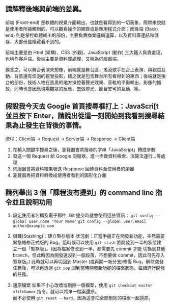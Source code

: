## 請解釋後端與前端的差異。
前端 (Front-end) 是軟體的視覺介面輸出，也就是看得到的一切表象，簡單來說就是使用者所接觸到的、可以觀看操作的網頁或是應用程式介面；而後端 (Back-end) 則是掌控軟體輸出的部份，主要負責商業邏輯運算，以及資料庫連結和儲存，大部份是隱藏看不到的。

前端主要是由 Html (架構)、CSS (外觀)、JavaScript (動作) 三大鐵人負責處理，也稱作客戶端。後端主要是資料庫處理，又稱為伺服器端。

換言之，可以舞台表演來想像，前端就是舞台區，搖滾歌手在台上表演、與觀眾互動、背景還有炫泡的視覺投影，總之就是包含舞台所有看得到的東西；後端就是後台的部份，技術人物在黑黑的地方操控著聲光效果、音軌的平衡輸出、影像的播放，同時也會因應現場觀眾的反應，去做燈光、節目安可的互動…等。

## 假設我今天去 Google 首頁搜尋框打上：JavaScri[t 並且按下 Enter，請說出從這一刻開始到我看到搜尋結果為止發生在背後的事情。
流程：Client端 → Request → Server端 → Response → Client端

1. 在輸入關鍵字搜尋之後，瀏覽器會將搜尋的字串「JavaScript」轉成參數
2. 發送一個 Request 給 Google 伺服器，進一步做資料檢索、演算法運行…等處理
3. 伺服器會將資料結果發送 Response 回傳資料至使用者的瀏器
4. 瀏覽器再把資料轉換成使用者看到的圖形化介面   

## 請列舉出 3 個「課程沒有提到」的 command line 指令並且說明功用
1. 設定使用者名稱及電子郵件, Git 提交時就會使用這些資訊：
`git config --global user.name "Your Name"`
`git config --global user.email author@example.com`

2. 儲藏(Stashing)：建立暫存版本
狀況劇：正當手邊正在開發新功能，突然需要緊急維修正式版的 Bug，這時候可以使用
`git stash` 將開發到一半的狀態建立一個「暫存版」。(因為檔案修改到一半，都需要先 commit 才能
切換到其他 branch，但此時因為開發還沒到一個段落，不想要做 commit，因此可先存入暫存版。)
此時就可以再切回到 Master (或再開一新分支)修復 Bug，解除突發任務後，可以再透過
`git pop` 回到當時開發新功能的檔案狀態，繼續進行開發的任務。

3. 還原檔案
如果不小心改壞或刪除一個檔案，使用  `git checkout master <fileName>` 指令，就可以將單一檔案還原。  
而不必使用 `git reset --hard`，因為這會把全部刪除的檔案一起還原。
